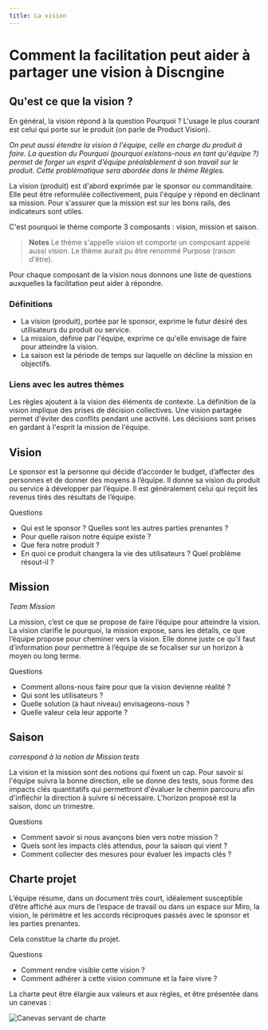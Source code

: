 ```yaml
---
title: La vision
---
```


# Comment la facilitation peut aider à partager une vision à Discngine

## Qu'est ce que la vision ?

En général, la vision répond à la question Pourquoi ?
L'usage le plus courant est celui qui porte sur le produit (on parle de Product Vision).

*On peut aussi étendre la vision à l'équipe, celle en charge du produit à faire. La question du Pourquoi (pourquoi existons-nous en tant qu'équipe ?) permet de forger un esprit d’équipe préalablement à son travail sur le produit. Cette problématique  sera abordée dans le thème Règles.*

La vision (produit) est d'abord exprimée par le sponsor ou commanditaire. Elle peut être reformulée collectivement, puis l'équipe y répond en déclinant sa mission. Pour s'assurer que la mission est sur les bons rails, des indicateurs sont utiles.

C'est pourquoi le thème comporte 3 composants : vision, mission et saison.

> **Notes**
> Le thème s'appelle vision et comporte un composant appelé aussi vision. Le thème aurait pu être renommé Purpose (raison d'être).

Pour chaque composant de la vision nous donnons une liste de questions auxquelles la facilitation peut aider à répondre.

### Définitions
- La vision (produit), portée par le sponsor, exprime le futur désiré des utilisateurs du produit ou service.
- La mission, définie par l'équipe, exprime ce qu'elle envisage de faire pour atteindre la vision.
- La saison est la période de temps sur laquelle on décline la mission en objectifs.

### Liens avec les autres thèmes

Les règles ajoutent à la vision des éléments de contexte. La définition de la vision implique des prises de décision collectives. Une vision partagée permet d'éviter des conflits pendant une activité. Les décisions sont prises en gardant à l'esprit la mission de l'équipe.

## Vision

Le sponsor est la personne qui décide d’accorder le budget, d’affecter des personnes et de donner des moyens à l’équipe. Il donne sa vision du produit ou service à développer par l’équipe. Il est généralement celui qui reçoit les revenus tirés des résultats de l’équipe.

Questions
- Qui est le sponsor ? Quelles sont les autres parties prenantes ?
- Pour quelle raison notre équipe existe ?
- Que fera notre produit ?
- En quoi ce produit changera la vie des utilisateurs ? Quel problème résout-il ?

## Mission

_Team Mission_

La mission, c’est ce que se propose de faire l’équipe pour atteindre la vision. La vision clarifie le pourquoi, la mission expose, sans les détails, ce que l’équipe propose pour cheminer vers la vision. Elle donne juste ce qu’il faut d’information pour permettre à l’équipe de se focaliser sur un horizon à moyen ou long terme.

Questions
- Comment allons-nous faire pour que la vision devienne réalité ?
- Qui sont les utilisateurs ?
- Quelle solution (à haut niveau) envisageons-nous ?
- Quelle valeur cela leur apporte ?

## Saison

_correspond à la notion de Mission tests_

La vision et la mission sont des notions qui fixent un cap. Pour savoir si l'équipe suivra la bonne direction, elle se donne des tests, sous forme des impacts clés quantitatifs qui permettront d'évaluer le chemin parcouru afin d'infléchir la direction à suivre si nécessaire. L'horizon proposé est la saison, donc un trimestre.

Questions
- Comment savoir si nous avançons bien vers notre mission ?
- Quels sont les impacts clés attendus, pour la saison qui vient ?
- Comment collecter des mesures pour évaluer les impacts clés ?

## Charte projet

L’équipe résume, dans un document très court, idéalement susceptible d’être affiché aux murs de l’espace de travail ou dans un espace sur Miro, la vision, le périmètre et les accords réciproques passés avec le sponsor et les parties prenantes.

Cela constitue la charte du projet.

Questions
- Comment rendre visible cette vision ?
- Comment adhérer à cette vision commune et la faire vivre ?

La charte peut être élargie aux valeurs et aux règles, et être présentée dans un canevas :

![Canevas servant de charte](/faci-disc/assets/charte.png)

